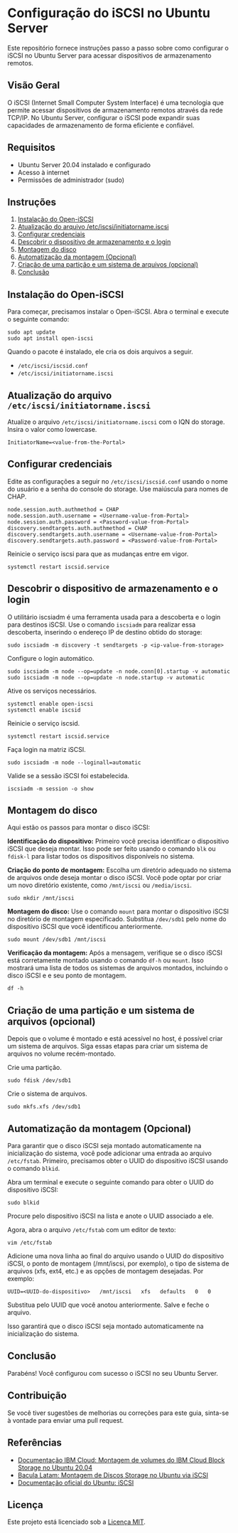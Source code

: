 # Configuração do iSCSI no Ubuntu Server

Este repositório fornece instruções passo a passo sobre como configurar o iSCSI no Ubuntu Server para acessar dispositivos de armazenamento remotos.

## Visão Geral

O iSCSI (Internet Small Computer System Interface) é uma tecnologia que permite acessar dispositivos de armazenamento remotos através da rede TCP/IP. No Ubuntu Server, configurar o iSCSI pode expandir suas capacidades de armazenamento de forma eficiente e confiável.

## Requisitos

- Ubuntu Server 20.04 instalado e configurado
- Acesso à internet
- Permissões de administrador (sudo)

## Instruções

1. [Instalação do Open-iSCSI](#instalação-do-open-iscsi)
2. [Atualização do arquivo /etc/iscsi/initiatorname.iscsi](#atualização-do-arquivo-etciscsiinitiatornameiscsi)
3. [Configurar credenciais](#configurar-credenciais)
4. [Descobrir o dispositivo de armazenamento e o login](#descobrir-o-dispositivo-de-armazenamento-e-o-login)
5. [Montagem do disco](#montagem-do-disco)
6. [Automatização da montagem (Opcional)](#automatização-da-montagem-opcional)
7. [Criação de uma partição e um sistema de arquivos (opcional)](#criação-de-uma-partição-e-um-sistema-de-arquivos-opcional)
8. [Conclusão](#conclusão)

## Instalação do Open-iSCSI

Para começar, precisamos instalar o Open-iSCSI. Abra o terminal e execute o seguinte comando:

```
sudo apt update
sudo apt install open-iscsi
```

Quando o pacote é instalado, ele cria os dois arquivos a seguir.

* `/etc/iscsi/iscsid.conf`
* `/etc/iscsi/initiatorname.iscsi`

## Atualização do arquivo `/etc/iscsi/initiatorname.iscsi`

Atualize o arquivo `/etc/iscsi/initiatorname.iscsi` com o IQN do storage. Insira o valor como lowercase.

```
InitiatorName=<value-from-the-Portal>
```

## Configurar credenciais

Edite as configurações a seguir no `/etc/iscsi/iscsid.conf` usando o nome do usuário e a senha do console do storage. Use maiúscula para nomes de CHAP.

```
node.session.auth.authmethod = CHAP
node.session.auth.username = <Username-value-from-Portal>
node.session.auth.password = <Password-value-from-Portal>
discovery.sendtargets.auth.authmethod = CHAP
discovery.sendtargets.auth.username = <Username-value-from-Portal>
discovery.sendtargets.auth.password = <Password-value-from-Portal>
```
Reinicie o serviço iscsi para que as mudanças entre em vigor.

```
systemctl restart iscsid.service
```

## Descobrir o dispositivo de armazenamento e o login

O utilitário iscsiadm é uma ferramenta usada para a descoberta e o login para destinos iSCSI. Use o comando `iscsiadm` para realizar essa descoberta, inserindo o endereço IP de destino obtido do storage:

```
sudo iscsiadm -m discovery -t sendtargets -p <ip-value-from-storage>
```

Configure o login automático.

```
sudo iscsiadm -m node --op=update -n node.conn[0].startup -v automatic
sudo iscsiadm -m node --op=update -n node.startup -v automatic
```

Ative os serviços necessários.

```
systemctl enable open-iscsi
systemctl enable iscsid
```

Reinicie o serviço iscsid.

```
systemctl restart iscsid.service
```

Faça login na matriz iSCSI.

```
sudo iscsiadm -m node --loginall=automatic
```

Valide se a sessão iSCSI foi estabelecida.

```
iscsiadm -m session -o show
```
## Montagem do disco

Aqui estão os passos para montar o disco iSCSI:

**Identificação do dispositivo:** Primeiro você precisa identificar o dispositivo iSCSI que deseja montar. Isso pode ser feito usando o comando `blk` ou `fdisk-l` para listar todos os dispositivos disponíveis no sistema.

**Criação do ponto de montagem:** Escolha um diretório adequado no sistema de arquivos onde deseja montar o disco iSCSI. Você pode optar por criar um novo diretório existente, como `/mnt/iscsi` ou `/media/iscsi`.

```
sudo mkdir /mnt/iscsi
```

**Montagem do disco:**  Use o comando `mount` para montar o dispositivo iSCSI no diretório de montagem especificado. Substitua `/dev/sdb1` pelo nome do dispositivo iSCSI que você identificou anteriormente.

```
sudo mount /dev/sdb1 /mnt/iscsi
```
**Verificação da montagem:** Após a mensagem, verifique se o disco iSCSI está corretamente montado usando o comando `df-h` ou `mount`. Isso mostrará uma lista de todos os sistemas de arquivos montados, incluindo o disco iSCSI e e seu ponto de montagem.

```
df -h
```
## Criação de uma partição e um sistema de arquivos (opcional)

Depois que o volume é montado e está acessível no host, é possível criar um sistema de arquivos. Siga essas etapas para criar um sistema de arquivos no volume recém-montado.

Crie uma partição.

```
sudo fdisk /dev/sdb1
```

Crie o sistema de arquivos.

```
sudo mkfs.xfs /dev/sdb1
```

## Automatização da montagem (Opcional)

Para garantir que o disco iSCSI seja montado automaticamente na inicialização do sistema, você pode adicionar uma entrada ao arquivo `/etc/fstab`. Primeiro, precisamos obter o UUID do dispositivo iSCSI usando o comando `blkid`.

Abra um terminal e execute o seguinte comando para obter o UUID do dispositivo iSCSI:

```
sudo blkid
```

Procure pelo dispositivo iSCSI na lista e anote o UUID associado a ele.

Agora, abra o arquivo `/etc/fstab` com um editor de texto:

```
vim /etc/fstab
```

Adicione uma nova linha ao final do arquivo usando o UUID do dispositivo iSCSI, o ponto de montagem (/mnt/iscsi, por exemplo), o tipo de sistema de arquivos (xfs, ext4, etc.) e as opções de montagem desejadas. Por exemplo:

```
UUID=<UUID-do-dispositivo>   /mnt/iscsi   xfs   defaults   0   0
```

Substitua <UUID-do-dispositivo> pelo UUID que você anotou anteriormente. Salve e feche o arquivo.

Isso garantirá que o disco iSCSI seja montado automaticamente na inicialização do sistema.

## Conclusão

Parabéns! Você configurou com sucesso o iSCSI no seu Ubuntu Server.

## Contribuição

Se você tiver sugestões de melhorias ou correções para este guia, sinta-se à vontade para enviar uma pull request.

## Referências

- [Documentação IBM Cloud: Montagem de volumes do IBM Cloud Block Storage no Ubuntu 20.04](https://cloud.ibm.com/docs/BlockStorage?topic=BlockStorage-mountingUbu20&locale=pt-BR&interface=ui)
- [Bacula Latam: Montagem de Discos Storage no Ubuntu via iSCSI](https://www.bacula.lat/montar-discos-storage-nas-via-iscsi/)
- [Documentação oficial do Ubuntu: iSCSI](https://ubuntu.com/server/docs/service-iscsi)

## Licença

Este projeto está licenciado sob a [Licença MIT](LICENSE).